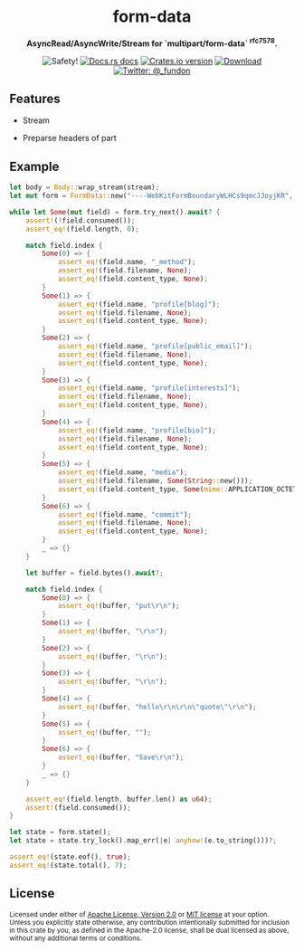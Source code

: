 <h1 align="center">form-data</h1>

<div align="center">
  <p><strong>AsyncRead/AsyncWrite/Stream for `multipart/form-data` <sup>rfc7578</sup>.</strong></p>
</div>

<div align="center">
  <img src="https://img.shields.io/badge/-safety!-success?style=flat-square" alt="Safety!" />
  <!-- Docs.rs docs -->
  <a href="https://docs.rs/form-data">
    <img src="https://img.shields.io/badge/docs-latest-blue.svg?style=flat-square"
      alt="Docs.rs docs" /></a>
  <!-- Crates version -->
  <a href="https://crates.io/crates/form-data">
    <img src="https://img.shields.io/crates/v/form-data.svg?style=flat-square"
    alt="Crates.io version" /></a>
  <!-- Downloads -->
  <a href="https://crates.io/crates/form-data">
    <img src="https://img.shields.io/crates/d/form-data.svg?style=flat-square"
      alt="Download" /></a>
  <!-- Twitter -->
  <a href="https://twitter.com/_fundon">
    <img src="https://img.shields.io/badge/twitter-@__fundon-blue.svg?style=flat-square" alt="Twitter: @_fundon" /></a>
</div>

## Features

* Stream

* Preparse headers of part

## Example

```rust
let body = Body::wrap_stream(stream);
let mut form = FormData::new("----WebKitFormBoundaryWLHCs9qmcJJoyjKR", body);

while let Some(mut field) = form.try_next().await? {
    assert!(!field.consumed());
    assert_eq!(field.length, 0);

    match field.index {
        Some(0) => {
            assert_eq!(field.name, "_method");
            assert_eq!(field.filename, None);
            assert_eq!(field.content_type, None);
        }
        Some(1) => {
            assert_eq!(field.name, "profile[blog]");
            assert_eq!(field.filename, None);
            assert_eq!(field.content_type, None);
        }
        Some(2) => {
            assert_eq!(field.name, "profile[public_email]");
            assert_eq!(field.filename, None);
            assert_eq!(field.content_type, None);
        }
        Some(3) => {
            assert_eq!(field.name, "profile[interests]");
            assert_eq!(field.filename, None);
            assert_eq!(field.content_type, None);
        }
        Some(4) => {
            assert_eq!(field.name, "profile[bio]");
            assert_eq!(field.filename, None);
            assert_eq!(field.content_type, None);
        }
        Some(5) => {
            assert_eq!(field.name, "media");
            assert_eq!(field.filename, Some(String::new()));
            assert_eq!(field.content_type, Some(mime::APPLICATION_OCTET_STREAM));
        }
        Some(6) => {
            assert_eq!(field.name, "commit");
            assert_eq!(field.filename, None);
            assert_eq!(field.content_type, None);
        }
        _ => {}
    }

    let buffer = field.bytes().await?;

    match field.index {
        Some(0) => {
            assert_eq!(buffer, "put\r\n");
        }
        Some(1) => {
            assert_eq!(buffer, "\r\n");
        }
        Some(2) => {
            assert_eq!(buffer, "\r\n");
        }
        Some(3) => {
            assert_eq!(buffer, "\r\n");
        }
        Some(4) => {
            assert_eq!(buffer, "hello\r\n\r\n\"quote\"\r\n");
        }
        Some(5) => {
            assert_eq!(buffer, "");
        }
        Some(6) => {
            assert_eq!(buffer, "Save\r\n");
        }
        _ => {}
    }

    assert_eq!(field.length, buffer.len() as u64);
    assert!(field.consumed());
}

let state = form.state();
let state = state.try_lock().map_err(|e| anyhow!(e.to_string()))?;

assert_eq!(state.eof(), true);
assert_eq!(state.total(), 7);
```

## License

<sup>
Licensed under either of <a href="LICENSE-APACHE">Apache License, Version
2.0</a> or <a href="LICENSE-MIT">MIT license</a> at your option.
</sup>

<br>

<sub>
Unless you explicitly state otherwise, any contribution intentionally submitted
for inclusion in this crate by you, as defined in the Apache-2.0 license, shall
be dual licensed as above, without any additional terms or conditions.
</sub>
